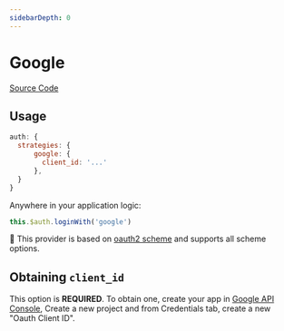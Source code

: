```yaml
---
sidebarDepth: 0
---
```


# Google

[Source Code](https://github.com/nuxt-community/auth-module/blob/dev/src/providers/google/index.ts)

## Usage

```js
auth: {
  strategies: {
      google: {
        client_id: '...'
      },
  }
}
```

Anywhere in your application logic:

```js
this.$auth.loginWith('google')
```

💁 This provider is based on [oauth2 scheme](../schemes/oauth2.md) and supports all scheme options.

## Obtaining `client_id`

This option is **REQUIRED**. To obtain one, create your app in [Google API Console](https://console.developers.google.com), Create a new project and from Credentials tab, create a new "Oauth Client ID".

